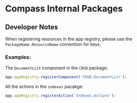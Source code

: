 # Compass Internal Packages

## Developer Notes

When registering resources in the app registry, please use the `PackageName.ResourceName`
convention for keys.

### Examples:

The `DocumentList` component in the `CRUD` package:

```javascript
app.appRegistry.registerComponent('CRUD.DocumentList');
```

All the actions in the `indexes` pacakge:

```javascript
app.appRegistry.registerAction('Indexes.Actions');
```
